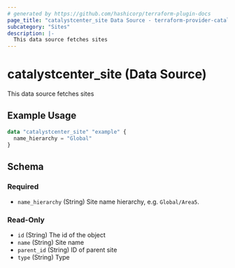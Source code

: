```yaml
---
# generated by https://github.com/hashicorp/terraform-plugin-docs
page_title: "catalystcenter_site Data Source - terraform-provider-catalystcenter"
subcategory: "Sites"
description: |-
  This data source fetches sites
---
```


# catalystcenter_site (Data Source)

This data source fetches sites

## Example Usage

```terraform
data "catalystcenter_site" "example" {
  name_hierarchy = "Global"
}
```

<!-- schema generated by tfplugindocs -->
## Schema

### Required

- `name_hierarchy` (String) Site name hierarchy, e.g. `Global/Area5`.

### Read-Only

- `id` (String) The id of the object
- `name` (String) Site name
- `parent_id` (String) ID of parent site
- `type` (String) Type
